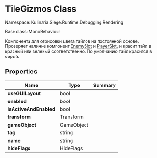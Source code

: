 # TileGizmos Class

Namespace: Kulinaria.Siege.Runtime.Debugging.Rendering

Base class: MonoBehaviour

Компонента для отрисовки цвета тайлов на постоянной основе. Проверяет наличие компонент [EnemySlot](../../Gameplay/Battle/Spawn/EnemySlot.md) и [PlayerSlot](../../Gameplay/Battle/Spawn/PlayerSlot.md), и красит тайл в красный или зеленый соответственно. По умолчанию тайл красится в серый.
## Properties

| Name                   | Type       | Summary |
|------------------------|------------|---------|
| **useGUILayout**       | bool       |         |
| **enabled**            | bool       |         |
| **isActiveAndEnabled** | bool       |         |
| **transform**          | Transform  |         |
| **gameObject**         | GameObject |         |
| **tag**                | string     |         |
| **name**               | string     |         |
| **hideFlags**          | HideFlags  |         |
